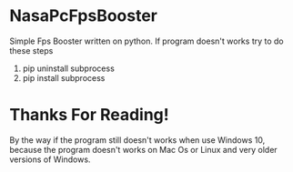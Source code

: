 # NasaPcFpsBooster
Simple Fps Booster written on python. If program doesn't works try to do these steps
1. pip uninstall subprocess
2. pip install subprocess
# Thanks For Reading!
By the way if the program still doesn't works when use Windows 10, because the program doesn't works on Mac Os or Linux and very older versions of Windows.
